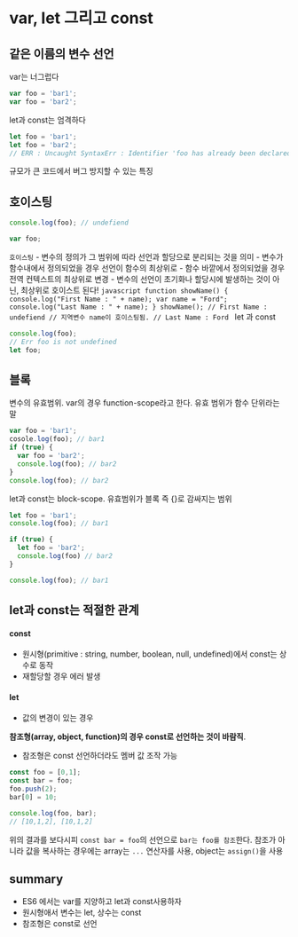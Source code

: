 # var, let 그리고 const

## 같은 이름의 변수 선언
var는 너그럽다

```javascript
var foo = 'bar1';
var foo = 'bar2';
```

let과 const는 엄격하다

```javascript
let foo = 'bar1';
let foo = 'bar2';
// ERR : Uncaught SyntaxErr : Identifier 'foo has already been declared'
```
규모가 큰 코드에서 버그 방지할 수 있는 특징

## 호이스팅

```javascript
console.log(foo); // undefiend

var foo;
```
`호이스팅`
    - 변수의 정의가 그 범위에 따라 선언과 할당으로 분리되는 것을 의미
    - 변수가 함수내에서 정의되었을 경우 선언이 함수의 최상위로
    - 함수 바깥에서 정의되었을 경우 전역 컨텍스트의 최상위로 변경
    - 변수의 선언이 초기화나 할당시에 발생하는 것이 아닌, 최상위로 호이스트 된다!
    ```javascript
    function showName() {
      console.log("First Name : " + name);
      var name = "Ford";
      console.log("Last Name : " + name);
    }
    showName();
    // First Name : undefiend // 지역변수 name이 호이스팅됨.
    // Last Name : Ford
    ```
let 과 const
```javascript
console.log(foo);
// Err foo is not undefined
let foo;
```

## 블록
변수의 유효범위. var의 경우 function-scope라고 한다. 유효 범위가 함수 단위라는 말

```javascript
var foo = 'bar1';
cosole.log(foo); // bar1
if (true) {
  var foo = 'bar2';
  console.log(foo); // bar2
}
console.log(foo); // bar2
```

let과 const는 block-scope. 유효범위가 블록 즉 {}로 감싸지는 범위
```javascript
let foo = 'bar1';
console.log(foo); // bar1

if (true) {
  let foo = 'bar2';
  console.log(foo) // bar2
}

console.log(foo); // bar1
```

## let과 const는 적절한 관계

#### const
- 원시형(primitive : string, number, boolean, null, undefined)에서 const는 상수로 동작
- 재할당할 경우 에러 발생

#### let
- 값의 변경이 있는 경우

**참조형(array, object, function)의 경우 const로 선언하는 것이 바람직**.
- 참조형은 const 선언하더라도 멤버 값 조작 가능
```javascript
const foo = [0,1];
const bar = foo;
foo.push(2);
bar[0] = 10;

console.log(foo, bar);
// [10,1,2], [10,1,2]
```

위의 결과를 보다시피 `const bar = foo`의 선언으로 `bar는 foo를 참조`한다. 참조가 아니라 값을 복사하는 경우에는 array는 `...` 연산자를 사용, object는 `assign()`을 사용

## summary
- ES6 에서는 var를 지양하고 let과 const사용하자
- 원시형애서 변수는 let, 상수는 const
- 참조형은 const로 선언
